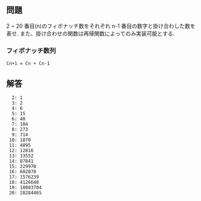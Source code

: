 ## 問題

2 ~ 20 番目(n)のフィボナッチ数をそれぞれ n-1 番目の数字と掛け合わした数を表せ.
また、掛け合わせの関数は再帰関数によってのみ実装可能とする.

### フィボナッチ数列

```
Cn+1 = Cn + Cn-1
```

## 解答

```
  2: 1
  3: 2
  4: 6
  5: 15
  6: 40
  7: 104
  8: 273
  9: 714
 10: 1870
 11: 4895
 12: 12816
 13: 33552
 14: 87841
 15: 229970
 16: 602070
 17: 1576239
 18: 4126648
 19: 10803704
 20: 28284465
```
